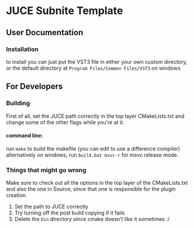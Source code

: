 # JUCE Subnite Template

## User Documentation
### Installation
to install you can just put the VST3 file in either your own custom directory, or the default directory at
`Program Files/Common Files/VST3` on windows

## For Developers
### Building
First of all, set the JUCE path correctly in the top layer CMakeLists.txt and change some of the other flags while you're at it.

#### command line:
run `make` to build the makefile (you can edit to use a difference compiler)
alternatively on windows, run `build.bat msvc-r` for msvc release mode.

### Things that might go wrong
Make sure to check out all the options in the top layer of the CMakeLists.txt and also the one in Source, since that one is responsible for the plugin creation
1. Set the path to JUCE correctly
2. Try turning off the post build copying if it fails
3. Delete the `bin` directory since cmake doesn't like it sometimes :/

